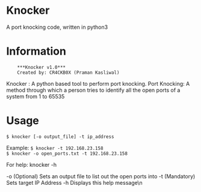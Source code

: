 # Knocker
A port knocking code, written in python3
# Information
        ***Knocker v1.0***
		Created by: CR4CKB0X (Praman Kasliwal)

  Knocker : A python based tool to perform port knocking.
  Port Knocking: A method through which a person tries to identify all the open ports of a system from 1 to 65535
# Usage
  `$ knocker [-o output_file] -t ip_address`
			
  Example:
		`$ knocker -t 192.168.23.158`<br>
		`$ knocker -o open_ports.txt -t 192.168.23.158`

  For help: knocker -h

  -o  (Optional) Sets an output file to list out the open ports into
  -t  (Mandatory) Sets target IP Address
  -h  Displays this help message\n
